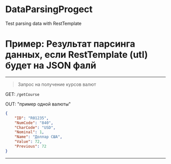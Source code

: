 # DataParsingProgect
Test parsing data with RestTemplate

# Пример: Результат парсинга данных, если RestTemplate (utl) будет на JSON фалй
---
> Запрос на получение курсов валют 

GET: `/getCourse`

OUT: "пример одной валюты"
```json
{
    "ID": "R01235",
    "NumCode": "840",
    "CharCode": "USD",
    "Nominal": 1,
    "Name": "Доллар США",
    "Value": 72,
    "Previous": 72
} 
```
---

